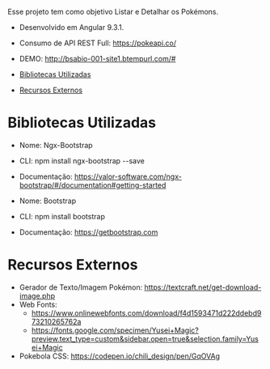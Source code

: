 Esse projeto tem como objetivo Listar e Detalhar os Pokémons.

- Desenvolvido em Angular 9.3.1.

- Consumo de API REST Full: https://pokeapi.co/

- DEMO: http://bsabio-001-site1.btempurl.com/#

- [Bibliotecas Utilizadas](#bibliotecas-utilizadas)
- [Recursos Externos](#recursos-externos)

# Bibliotecas Utilizadas

  + Nome: Ngx-Bootstrap
  + CLI: npm install ngx-bootstrap --save
  + Documentação: https://valor-software.com/ngx-bootstrap/#/documentation#getting-started

  + Nome: Bootstrap
  + CLI: npm install bootstrap
  + Documentação: https://getbootstrap.com
  
# Recursos Externos

  + Gerador de Texto/Imagem Pokémon: https://textcraft.net/get-download-image.php
  + Web Fonts: 
    + https://www.onlinewebfonts.com/download/f4d1593471d222ddebd973210265762a
    + https://fonts.google.com/specimen/Yusei+Magic?preview.text_type=custom&sidebar.open=true&selection.family=Yusei+Magic
  + Pokebola CSS: https://codepen.io/chili_design/pen/GqOVAg
